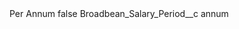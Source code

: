 <?xml version="1.0" encoding="UTF-8"?>
<CustomMetadata xmlns="http://soap.sforce.com/2006/04/metadata" xmlns:xsi="http://www.w3.org/2001/XMLSchema-instance" xmlns:xsd="http://www.w3.org/2001/XMLSchema">
    <label>Per Annum</label>
    <protected>false</protected>
    <values>
        <field>Broadbean_Salary_Period__c</field>
        <value xsi:type="xsd:string">annum</value>
    </values>
</CustomMetadata>
